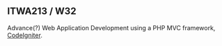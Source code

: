 ITWA213 / W32
-------------

Advance(?) Web Application Development using a PHP MVC framework, [CodeIgniter](http://ellislab.com/codeigniter).
